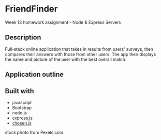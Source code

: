 # FriendFinder
Week 13 homework assignment - Node &amp; Express Servers

## Description
Full-stack online application that takes in results from users' surveys, then compares their answers with those from other users. The app then displays the name and picture of the user with the best overall match. 

## Application outline


## Built with
* javascript
* Bootstrap
* node.js
* [express.js](http://expressjs.com/)
* [chosen.js](https://cdnjs.com/libraries/chosen)

stock photo from Pexels.com 
